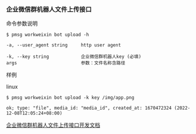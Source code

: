 ### 企业微信群机器人文件上传接口

命令参数说明

```text
$ pmsg workweixin bot upload -h

-a, --user_agent string     http user agent

-k, --key string            企业微信群机器人key (必填)
args                        参数：文件名称含路径
```

样例

linux

```shell
$ pmsg workweixin bot upload -k key /img/app.png

ok; type: "file", media_id: "media_id", created_at: 1670472324 (2022-12-08T12:05:24+08:00)
```

[企业微信群机器人文件上传接口开发文档](https://developer.work.weixin.qq.com/document/path/91770#文件上传接口)